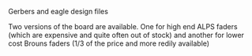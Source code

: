 Gerbers and eagle design files

Two versions of the board are available. One for high end ALPS faders (which are expensive and quite often out of stock) and another for lower cost Brouns faders (1/3 of the price and more redily available)

